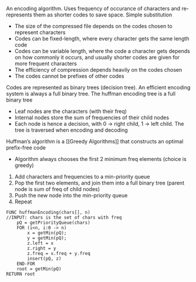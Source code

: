 An encoding algorithm. Uses frequency of occurance of characters and re-represents them as shorter codes to save space. Simple substitution
- The size of the compressed file depends on the codes chosen to represent characters
- Codes can be fixed-length, where every character gets the same length code
- Codes can be variable length, where the code a character gets depends on how commonly it occurs, and usually shorter codes are given for more frequent characters
- The efficiency of compression depends heavily on the codes chosen
- The codes cannot be prefixes of other codes

Codes are represented as binary trees (decision tree). An efficient encoding system is always a full binary tree. The huffman encoding tree is a full binary tree
- Leaf nodes are the characters (with their freq)
- Internal nodes store the sum of frequencies of their child nodes
- Each node is hence a decision, with 0 → right child, 1 → left child. The tree is traversed when encoding and decoding

Huffman’s algorithm is a [[Greedy Algorithms]] that constructs an optimal prefix-free code
- Algorithm always chooses the first 2 minimum freq elements (choice is greedy)

1. Add characters and frequencies to a min-priority queue
2. Pop the first two elements, and join them into a full binary tree (parent node is sum of freq of child nodes)
3. Push the new node into the min-priority queue
4. Repeat

``` al
FUNC huffmanEncoding(chars[], n)
//INPUT: chars is the set of chars with freq
	pQ = getPriorityQueue(chars)
	FOR (i<n, i:0 -> n)
		x = getMin(pQ);
		y = getMin(pQ);
		z.left = x
		z.right = y
		z.freq = x.freq + y.freq
		insert(pQ, z)
	END-FOR
	root = getMin(pQ)
RETURN root
```
